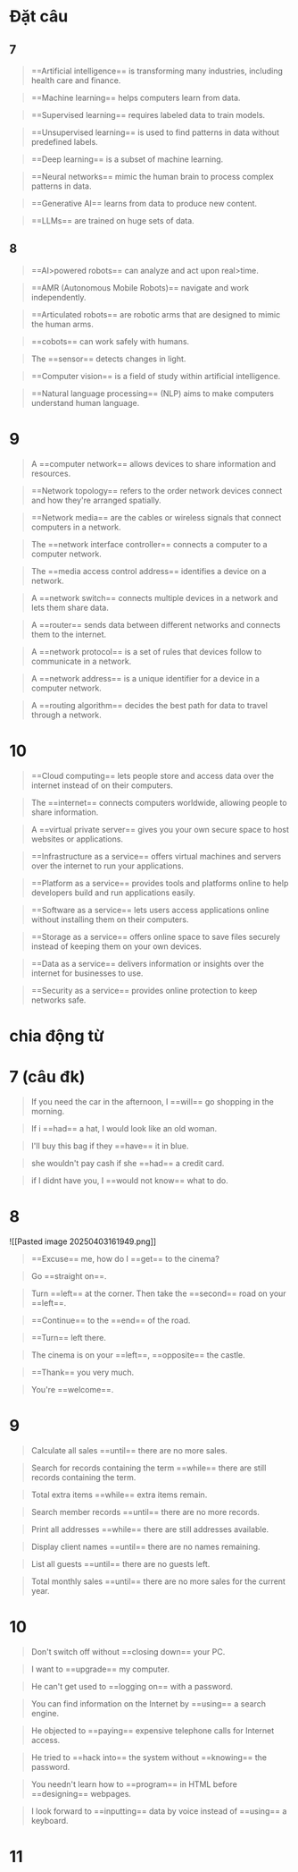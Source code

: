 # Đặt câu 
## 7
> ==Artificial intelligence== is transforming many industries, including health care and finance.

 >==Machine learning== helps computers learn from data.

> ==Supervised learning== requires labeled data to train models.

>==Unsupervised learning== is used to find patterns in data without predefined labels.

>==Deep learning== is a subset of machine learning.

>==Neural networks== mimic the human brain to process complex patterns in data.

>==Generative AI== learns from data to produce new content.

>==LLMs== are trained on huge sets of data.

## 8
> ==AI>powered robots== can analyze and act upon real>time.

> ==AMR (Autonomous Mobile Robots)== navigate and work independently.

>==Articulated robots== are robotic arms that are designed to mimic the human arms.

>==cobots== can work safely with humans.

>The ==sensor== detects changes in light.

>==Computer vision== is a field of study within artificial intelligence.

>==Natural language processing== (NLP) aims to make computers understand human language.

# 9
>A ==computer network== allows devices to share information and resources.

>==Network topology== refers to the order network devices connect and how they're arranged spatially.

>==Network media== are the cables or wireless signals that connect computers in a network.

>The ==network interface controller== connects a computer to a computer network.

>The ==media access control address== identifies a device on a network.

>A ==network switch== connects multiple devices in a network and lets them share data.

>A ==router== sends data between different networks and connects them to the internet.

>A ==network protocol== is a set of rules that devices follow to communicate in a network.

>A ==network address== is a unique identifier for a device in a computer network.

>A ==routing algorithm== decides the best path for data to travel through a network.

# 10
>==Cloud computing== lets people store and access data over the internet instead of on their computers.

>The ==internet== connects computers worldwide, allowing people to share information.

>A ==virtual private server== gives you your own secure space to host websites or applications.

>==Infrastructure as a service== offers virtual machines and servers over the internet to run your applications.

>==Platform as a service== provides tools and platforms online to help developers build and run applications easily.

>==Software as a service== lets users access applications online without installing them on their computers.

>==Storage as a service== offers online space to save files securely instead of keeping them on your own devices.

>==Data as a service== delivers information or insights over the internet for businesses to use.

>==Security as a service== provides online protection to keep networks safe.

# chia động từ
# 7 (câu đk)
> If you need the car in the afternoon, I ==will== go shopping in the morning.

>If i ==had== a hat, I would look like an old woman.

>I'll buy this bag if they ==have== it in blue.

>she wouldn't pay cash if she ==had== a credit card.

>if I didnt have you, I ==would not know== what to do.

# 8
![[Pasted image 20250403161949.png]]
> ==Excuse== me, how do I ==get== to the cinema?

> Go ==straight on==.

> Turn ==left== at the corner. 
> Then take the ==second== road on your ==left==.

> ==Continue== to the ==end== of the road.

> ==Turn== left there.

> The cinema is on your ==left==, ==opposite== the castle.

> ==Thank== you very much.

> You're ==welcome==.

# 9
> Calculate all sales ==until== there are no more sales.

> Search for records containing the term ==while== there are still records containing the term.

> Total extra items ==while== extra items remain.

> Search member records ==until== there are no more records.

> Print all addresses ==while== there are still addresses available.

> Display client names ==until== there are no names remaining.

> List all guests ==until== there are no guests left.

> Total monthly sales ==until== there are no more sales for the current year.

# 10
> Don't switch off without ==closing down== your PC.

> I want to ==upgrade== my computer.

> He can't get used to ==logging on== with a password.
  
> You can find information on the Internet by ==using== a search engine.
  
> He objected to ==paying== expensive telephone calls for Internet access.
 
> He tried to ==hack into== the system without ==knowing== the password.
   
> You needn't learn how to ==program== in HTML before ==designing== webpages.

> I look forward to ==inputting== data by voice instead of ==using== a keyboard.

# 11

